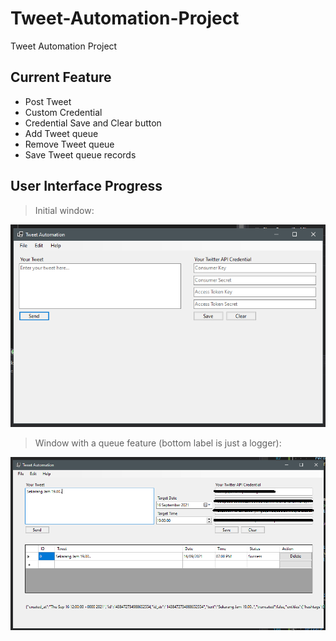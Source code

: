 # Tweet-Automation-Project
Tweet Automation Project

## Current Feature
- Post Tweet
- Custom Credential
- Credential Save and Clear button
- Add Tweet queue
- Remove Tweet queue
- Save Tweet queue records

## User Interface Progress

> Initial window: 

![alt text](https://github.com/eiproject/Tweet-Automation-Project/blob/master/asset/screenshot/Screenshot%202021-09-08%20165413.png?raw=true)

> Window with a queue feature (bottom label is just a logger):

![alt text](https://github.com/eiproject/Tweet-Automation-Project/blob/master/asset/screenshot/Screenshot%202021-09-16%20191236.png?raw=true)

